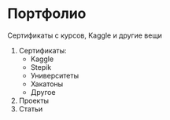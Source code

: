 # Портфолио
Сертификаты с курсов, Kaggle  и другие вещи

1. Сертификаты:
    * Kaggle
    * Stepik
    * Университеты
    * Хакатоны
    * Другое
2. Проекты
3. Статьи
